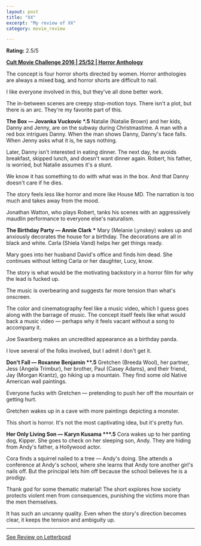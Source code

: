 ```yaml
---
layout: post
title: "XX"
excerpt: "My review of XX"
category: movie_review

---
```


**Rating:** 2.5/5

<b><a href="https://boxd.it/q7ygw/detail" rel="nofollow">Cult Movie Challenge 2016 | 25/52 | Horror Anthology</a></b>

The concept is four horror shorts directed by women. Horror anthologies are always a mixed bag, and horror shorts are difficult to nail.

I like everyone involved in this, but they've all done better work.

The in-between scenes are creepy stop-motion toys. There isn't a plot, but there is an arc. They're my favorite part of this.


<b>The Box — Jovanka Vuckovic *.5</b>
Natalie (Natalie Brown) and her kids, Danny and Jenny, are on the subway during Christmastime. A man with a red box intrigues Danny. When the man shows Danny, Danny's face falls. When Jenny asks what it is, he says nothing.

Later, Danny isn't interested in eating dinner. The next day, he avoids breakfast, skipped lunch, and doesn't want dinner again. Robert, his father, is worried, but Natalie assumes it's a stunt.

We know it has something to do with what was in the box. And that Danny doesn't care if he dies.

The story feels less like horror and more like House MD. The narration is too much and takes away from the mood.

Jonathan Watton, who plays Robert, tanks his scenes with an aggressively maudlin performance to everyone else's naturalism.


<b>The Birthday Party — Annie Clark *</b>
Mary (Melanie Lynskey) wakes up and anxiously decorates the house for a birthday. The decorations are all in black and white. Carla (Shiela Vand) helps her get things ready.

Mary goes into her husband David's office and finds him dead. She continues without letting Carla or her daughter, Lucy, know.

The story is what would be the motivating backstory in a horror film for why the lead is fucked up.

The music is overbearing and suggests far more tension than what's onscreen.

The color and cinematography feel like a music video, which I guess goes along with the barrage of music. The concept itself feels like what would back a music video — perhaps why it feels vacant without a song to accompany it.

Joe Swanberg makes an uncredited appearance as a birthday panda.

I love several of the folks involved, but I admit I don't get it.


<b>Don't Fall — Roxanne Benjamin **.5</b>
Gretchen (Breeda Wool), her partner, Jess (Angela Trimbur), her brother, Paul (Casey Adams), and their friend, Jay (Morgan Krantz), go hiking up a mountain. They find some old Native American wall paintings.

Everyone fucks with Gretchen — pretending to push her off the mountain or getting hurt.

Gretchen wakes up in a cave with more paintings depicting a monster. 

This short is horror. It's not the most captivating idea, but it's pretty fun.


<b>Her Only Living Son — Karyn Kusama ***.5</b>
Cora wakes up to her panting dog, Kipper. She goes to check on her sleeping son, Andy. They are hiding from Andy's father, a Hollywood actor.

Cora finds a squirrel nailed to a tree — Andy's doing. She attends a conference at Andy's school, where she learns that Andy tore another girl's nails off. But the principal lets him off because the school believes he is a prodigy.

Thank god for some thematic material! The short explores how society protects violent men from consequences, punishing the victims more than the men themselves.

It has such an uncanny quality. Even when the story's direction becomes clear, it keeps the tension and ambiguity up.

<hr>

[See Review on Letterboxd](https://boxd.it/5RfCJP)
